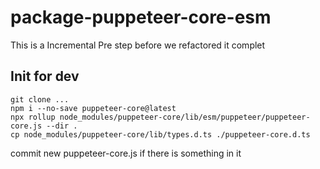 # package-puppeteer-core-esm
This is a Incremental Pre step before we refactored it complet


## Init for dev

```
git clone ...
npm i --no-save puppeteer-core@latest
npx rollup node_modules/puppeteer-core/lib/esm/puppeteer/puppeteer-core.js --dir .
cp node_modules/puppeteer-core/lib/types.d.ts ./puppeteer-core.d.ts
```

commit new puppeteer-core.js if there is something in it 
